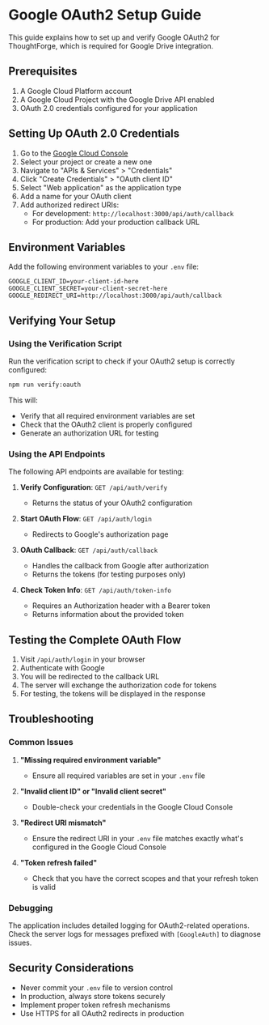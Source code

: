 # Google OAuth2 Setup Guide

This guide explains how to set up and verify Google OAuth2 for ThoughtForge, which is required for Google Drive integration.

## Prerequisites

1. A Google Cloud Platform account
2. A Google Cloud Project with the Google Drive API enabled
3. OAuth 2.0 credentials configured for your application

## Setting Up OAuth 2.0 Credentials

1. Go to the [Google Cloud Console](https://console.cloud.google.com/)
2. Select your project or create a new one
3. Navigate to "APIs & Services" > "Credentials"
4. Click "Create Credentials" > "OAuth client ID"
5. Select "Web application" as the application type
6. Add a name for your OAuth client
7. Add authorized redirect URIs:
   - For development: `http://localhost:3000/api/auth/callback`
   - For production: Add your production callback URL

## Environment Variables

Add the following environment variables to your `.env` file:

```
GOOGLE_CLIENT_ID=your-client-id-here
GOOGLE_CLIENT_SECRET=your-client-secret-here
GOOGLE_REDIRECT_URI=http://localhost:3000/api/auth/callback
```

## Verifying Your Setup

### Using the Verification Script

Run the verification script to check if your OAuth2 setup is correctly configured:

```bash
npm run verify:oauth
```

This will:
- Verify that all required environment variables are set
- Check that the OAuth2 client is properly configured
- Generate an authorization URL for testing

### Using the API Endpoints

The following API endpoints are available for testing:

1. **Verify Configuration**: `GET /api/auth/verify`
   - Returns the status of your OAuth2 configuration

2. **Start OAuth Flow**: `GET /api/auth/login`
   - Redirects to Google's authorization page

3. **OAuth Callback**: `GET /api/auth/callback`
   - Handles the callback from Google after authorization
   - Returns the tokens (for testing purposes only)

4. **Check Token Info**: `GET /api/auth/token-info`
   - Requires an Authorization header with a Bearer token
   - Returns information about the provided token

## Testing the Complete OAuth Flow

1. Visit `/api/auth/login` in your browser
2. Authenticate with Google
3. You will be redirected to the callback URL
4. The server will exchange the authorization code for tokens
5. For testing, the tokens will be displayed in the response

## Troubleshooting

### Common Issues

1. **"Missing required environment variable"**
   - Ensure all required variables are set in your `.env` file

2. **"Invalid client ID" or "Invalid client secret"**
   - Double-check your credentials in the Google Cloud Console

3. **"Redirect URI mismatch"**
   - Ensure the redirect URI in your `.env` file matches exactly what's configured in the Google Cloud Console

4. **"Token refresh failed"**
   - Check that you have the correct scopes and that your refresh token is valid

### Debugging

The application includes detailed logging for OAuth2-related operations. Check the server logs for messages prefixed with `[GoogleAuth]` to diagnose issues.

## Security Considerations

- Never commit your `.env` file to version control
- In production, always store tokens securely
- Implement proper token refresh mechanisms
- Use HTTPS for all OAuth2 redirects in production
